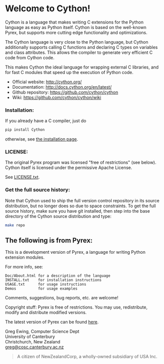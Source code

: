 Welcome to Cython!  
=================  
  
Cython is a language that makes writing C extensions for 
the Python language as easy as Python itself.  Cython is based on the 
well-known Pyrex, but supports more cutting edge functionality and 
optimizations.  
  
The Cython language is very close to the Python language, but Cython 
additionally supports calling C functions and declaring C types on variables 
and class attributes.  This allows the compiler to generate very efficient C 
code from Cython code.  
  
This makes Cython the ideal language for wrapping external C libraries, and 
for fast C modules that speed up the execution of Python code.  
  
- Official website: http://cython.org/  
- Documentation: http://docs.cython.org/en/latest/  
- Github repository: https://github.com/cython/cython
- Wiki: https://github.com/cython/cython/wiki  


### Installation:

If you already have a C compiler, just do
```sh
pip install Cython
```
otherwise, see [the installation page](http://docs.cython.org/en/latest/src/quickstart/install.html).
  
  
### LICENSE:  
  
The original Pyrex program was licensed "free of restrictions" (see below).  
Cython itself is licensed under the permissive Apache License.  
  
See [LICENSE.txt](https://github.com/cython/cython/blob/master/LICENSE.txt).  
  
  
### Get the full source history:  

Note that Cython used to ship the full version control repository in its source 
distribution, but no longer does so due to space constraints.  To get the 
full source history, make sure you have git installed, then step into the 
base directory of the Cython source distribution and type:
 ```sh 
 make repo
 ```  

The following is from Pyrex:  
------------------------------------------------------
This is a development version of Pyrex, a language 
for writing Python extension modules.  
  
For more info, see:  

    Doc/About.html for a description of the language
    INSTALL.txt    for installation instructions
    USAGE.txt      for usage instructions
    Demos          for usage examples

Comments, suggestions, bug reports, etc. are 
welcome!  
  
Copyright stuff: Pyrex is free of restrictions. You
may use, redistribute, modify and distribute modified 
versions.  
  
The latest version of Pyrex can be found [here](http://www.cosc.canterbury.ac.nz/~greg/python/Pyrex/).
  
Greg Ewing, Computer Science Dept  
University of Canterbury    			
Christchurch, New Zealand  
greg@cosc.canterbury.ac.nz        

> A citizen of NewZealandCorp, a wholly-owned subsidiary of USA Inc.